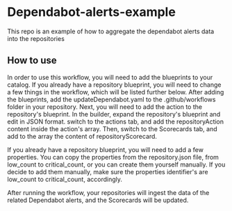 # Dependabot-alerts-example
This repo is an example of how to aggregate the dependabot alerts data into the repositories

## How to use
In order to use this workflow, you will need to add the blueprints to your catalog. If you already have a repository blueprint, you will need to change a few things in the workflow, which will be listed further below.
After adding the blueprints, add the updateDependabot.yaml to the .github/workflows folder in your repository.
Next, you will need to add the action to the repository's blueprint. In the builder, expand the repository's blueprint and edit in JSON format. switch to the actions tab, and add the repositoryAction content inside the action's array.
Then, switch to the Scorecards tab, and add to the array the content of repositoryScorecard.

If you already have a repository blueprint, you will need to add a few properties. You can copy the properties from the repository.json file, from low_count to critical_count, or you can create them yourself manually.
If you decide to add them manually, make sure the properties identifier's are low_count to critical_count, accordingly.

After running the workflow, your repositories will ingest the data of the related Dependabot alerts, and the Scorecards will be updated.
